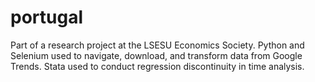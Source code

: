 # portugal

Part of a research project at the LSESU Economics Society. Python and Selenium used to navigate, download, and transform data from Google Trends. Stata used to conduct regression discontinuity in time analysis.
